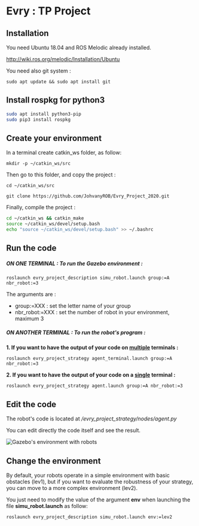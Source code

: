 # Evry : TP Project

## Installation

You need Ubuntu 18.04 and ROS Melodic already installed. 

http://wiki.ros.org/melodic/Installation/Ubuntu

You need also git system : 

`sudo apt update && sudo apt install git` 

## Install rospkg for python3
```bash
sudo apt install python3-pip
sudo pip3 install rospkg
```

## Create your environment

In a terminal create catkin_ws folder, as follow: 

`mkdir -p ~/catkin_ws/src`

Then go to this folder, and copy the project :

`cd ~/catkin_ws/src`

`git clone https://github.com/JohvanyROB/Evry_Project_2020.git`

Finally, compile the project : 

```bash
cd ~/catkin_ws && catkin_make
source ~/catkin_ws/devel/setup.bash
echo "source ~/catkin_ws/devel/setup.bash" >> ~/.bashrc
```

## Run the code

##### ON ONE TERMINAL : To run the Gazebo environment : 

`roslaunch evry_project_description simu_robot.launch group:=A nbr_robot:=3`

The arguments are : 

* group:=XXX : set the letter name of your group
* nbr_robot:=XXX : set the number of robot in your environment, maximum 3

##### ON ANOTHER TERMINAL : To run the robot's program : 

**1. If you want to have the output of your code on <u>multiple</u> terminals :** 

`roslaunch evry_project_strategy agent_terminal.launch group:=A nbr_robot:=3`

**2. If you want to have the output of your code on a <u>single</u> terminal :** 

`roslaunch evry_project_strategy agent.launch group:=A nbr_robot:=3`

## Edit the code

The robot's code is located at */evry_project_strategy/nodes/agent.py* 

You can edit directly the code itself and see the result.

![Gazebo's environment with robots](https://github.com/JohvanyROB/Evry_Project_2020/blob/main/Gazebo.PNG)

## Change the environment

By default, your robots operate in a simple environment with basic obstacles (lev1), but if you want to evaluate the robustness of your strategy, you can move to a more complex environment (lev2). 

You just need to modify the value of the argument **env** when launching the file **simu_robot.launch** as follow:

`roslaunch evry_project_description simu_robot.launch env:=lev2`
